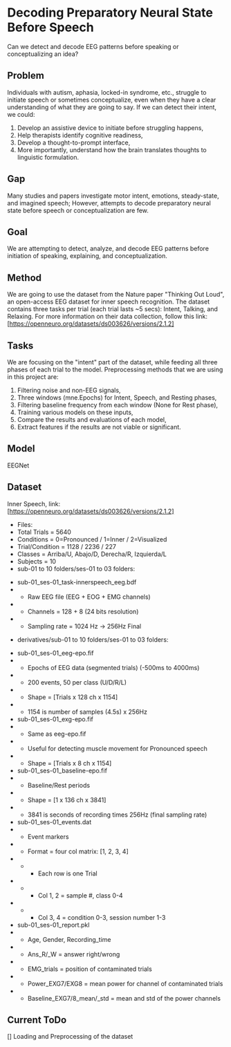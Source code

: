 # Decoding Preparatory Neural State Before Speech
Can we detect and decode EEG patterns before speaking or conceptualizing an idea?

## Problem
Individuals with autism, aphasia, locked-in syndrome, etc., struggle to initiate speech or sometimes conceptualize, even when they have a clear understanding of what they are going to say. If we can detect their intent, we could:
1. Develop an assistive device to initiate before struggling happens,
2. Help therapists identify cognitive readiness,
3. Develop a thought-to-prompt interface,
4. More importantly, understand how the brain translates thoughts to linguistic formulation.

## Gap
Many studies and papers investigate motor intent, emotions, steady-state, and imagined speech; However, attempts to decode preparatory neural state before speech or conceptualization are few.

## Goal
We are attempting to detect, analyze, and decode EEG patterns before initiation of speaking, explaining, and conceptualization.

## Method
We are going to use the dataset from the Nature paper "Thinking Out Loud", an open-access EEG dataset for inner speech recognition. The dataset contains three tasks per trial (each trial lasts ~5 secs): Intent, Talking, and Relaxing. For more information on their data collection, follow this link: [https://openneuro.org/datasets/ds003626/versions/2.1.2]

## Tasks
We are focusing on the "intent" part of the dataset, while feeding all three phases of each trial to the model. Preprocessing methods that we are using in this project are:
1. Filtering noise and non-EEG signals,
2. Three windows (mne.Epochs) for Intent, Speech, and Resting phases,
3. Filtering baseline frequency from each window (None for Rest phase),
4. Training various models on these inputs,
5. Compare the results and evaluations of each model,
6. Extract features if the results are not viable or significant.

## Model
EEGNet

## Dataset
Inner Speech, link: [https://openneuro.org/datasets/ds003626/versions/2.1.2]
* Files:
* Total Trials = 5640
* Conditions = 0=Pronounced / 1=Inner / 2=Visualized
* Trial/Condition = 1128 / 2236 / 227
* Classes = Arriba/U, Abajo/D, Derecha/R, Izquierda/L
* Subjects = 10
* sub-01 to 10 folders/ses-01 to 03 folders:
- sub-01_ses-01_task-innerspeech_eeg.bdf
- - Raw EEG file (EEG + EOG + EMG channels)
- - Channels = 128 + 8 (24 bits resolution)
- - Sampling rate = 1024 Hz -> 256Hz Final
* derivatives/sub-01 to 10 folders/ses-01 to 03 folders:
- sub-01_ses-01_eeg-epo.fif
- - Epochs of EEG data (segmented trials) (-500ms to 4000ms)
- - 200 events, 50 per class (U/D/R/L)
- - Shape = [Trials x 128 ch x 1154]
- - 1154 is number of samples (4.5s) x 256Hz
- sub-01_ses-01_exg-epo.fif
- - Same as eeg-epo.fif
- - Useful for detecting muscle movement for Pronounced speech
- - Shape = [Trials x 8 ch x 1154]
- sub-01_ses-01_baseline-epo.fif
- - Baseline/Rest periods
- - Shape = [1 x 136 ch x 3841]
- - 3841 is seconds of recording times 256Hz (final sampling rate)
- sub-01_ses-01_events.dat
- - Event markers
- - Format = four col matrix: [1, 2, 3, 4]
- - - Each row is one Trial
- - - Col 1, 2 = sample #, class 0-4
- - - Col 3, 4 = condition 0-3, session number 1-3
- sub-01_ses-01_report.pkl
- - Age, Gender, Recording_time
- - Ans_R/_W = answer right/wrong
- - EMG_trials = position of contaminated trials
- - Power_EXG7/EXG8 = mean power for channel of contaminated trials
- - Baseline_EXG7/8_mean/_std = mean and std of the power channels

## Current ToDo
[] Loading and Preprocessing of the dataset
